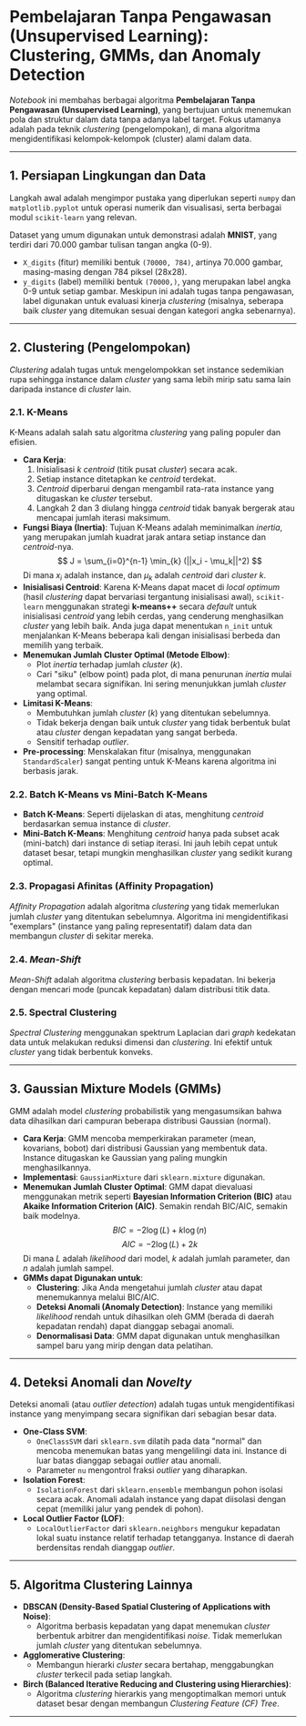 # Pembelajaran Tanpa Pengawasan (Unsupervised Learning): Clustering, GMMs, dan Anomaly Detection

*Notebook* ini membahas berbagai algoritma **Pembelajaran Tanpa Pengawasan (Unsupervised Learning)**, yang bertujuan untuk menemukan pola dan struktur dalam data tanpa adanya label target. Fokus utamanya adalah pada teknik *clustering* (pengelompokan), di mana algoritma mengidentifikasi kelompok-kelompok (cluster) alami dalam data.

---

## 1. Persiapan Lingkungan dan Data

Langkah awal adalah mengimpor pustaka yang diperlukan seperti `numpy` dan `matplotlib.pyplot` untuk operasi numerik dan visualisasi, serta berbagai modul `scikit-learn` yang relevan.

Dataset yang umum digunakan untuk demonstrasi adalah **MNIST**, yang terdiri dari 70.000 gambar tulisan tangan angka (0-9).
* `X_digits` (fitur) memiliki bentuk `(70000, 784)`, artinya 70.000 gambar, masing-masing dengan 784 piksel (28x28).
* `y_digits` (label) memiliki bentuk `(70000,)`, yang merupakan label angka 0-9 untuk setiap gambar. Meskipun ini adalah tugas tanpa pengawasan, label digunakan untuk evaluasi kinerja *clustering* (misalnya, seberapa baik *cluster* yang ditemukan sesuai dengan kategori angka sebenarnya).

---

## 2. Clustering (Pengelompokan)

*Clustering* adalah tugas untuk mengelompokkan set instance sedemikian rupa sehingga instance dalam *cluster* yang sama lebih mirip satu sama lain daripada instance di *cluster* lain.

### 2.1. K-Means

K-Means adalah salah satu algoritma *clustering* yang paling populer dan efisien.

* **Cara Kerja**:
    1.  Inisialisasi $k$ *centroid* (titik pusat *cluster*) secara acak.
    2.  Setiap instance ditetapkan ke *centroid* terdekat.
    3.  *Centroid* diperbarui dengan mengambil rata-rata instance yang ditugaskan ke *cluster* tersebut.
    4.  Langkah 2 dan 3 diulang hingga *centroid* tidak banyak bergerak atau mencapai jumlah iterasi maksimum.
* **Fungsi Biaya (Inertia)**: Tujuan K-Means adalah meminimalkan *inertia*, yang merupakan jumlah kuadrat jarak antara setiap instance dan *centroid*-nya.
    $$
    J = \sum_{i=0}^{n-1} \min_{k} (||x_i - \mu_k||^2)
    $$
    Di mana $x_i$ adalah instance, dan $\mu_k$ adalah *centroid* dari *cluster* $k$.
* **Inisialisasi Centroid**: Karena K-Means dapat macet di *local optimum* (hasil *clustering* dapat bervariasi tergantung inisialisasi awal), `scikit-learn` menggunakan strategi **k-means++** secara *default* untuk inisialisasi *centroid* yang lebih cerdas, yang cenderung menghasilkan *cluster* yang lebih baik. Anda juga dapat menentukan `n_init` untuk menjalankan K-Means beberapa kali dengan inisialisasi berbeda dan memilih yang terbaik.
* **Menemukan Jumlah Cluster Optimal (Metode Elbow)**:
    * Plot *inertia* terhadap jumlah *cluster* ($k$).
    * Cari "siku" (elbow point) pada plot, di mana penurunan *inertia* mulai melambat secara signifikan. Ini sering menunjukkan jumlah *cluster* yang optimal.
* **Limitasi K-Means**:
    * Membutuhkan jumlah *cluster* ($k$) yang ditentukan sebelumnya.
    * Tidak bekerja dengan baik untuk *cluster* yang tidak berbentuk bulat atau *cluster* dengan kepadatan yang sangat berbeda.
    * Sensitif terhadap *outlier*.
* **Pre-processing**: Menskalakan fitur (misalnya, menggunakan `StandardScaler`) sangat penting untuk K-Means karena algoritma ini berbasis jarak.

### 2.2. Batch K-Means vs Mini-Batch K-Means

* **Batch K-Means**: Seperti dijelaskan di atas, menghitung *centroid* berdasarkan semua instance di *cluster*.
* **Mini-Batch K-Means**: Menghitung *centroid* hanya pada subset acak (mini-batch) dari instance di setiap iterasi. Ini jauh lebih cepat untuk dataset besar, tetapi mungkin menghasilkan *cluster* yang sedikit kurang optimal.

### 2.3. Propagasi Afinitas (Affinity Propagation)

*Afﬁnity Propagation* adalah algoritma *clustering* yang tidak memerlukan jumlah *cluster* yang ditentukan sebelumnya. Algoritma ini mengidentifikasi "exemplars" (instance yang paling representatif) dalam data dan membangun *cluster* di sekitar mereka.

### 2.4. *Mean-Shift*

*Mean-Shift* adalah algoritma *clustering* berbasis kepadatan. Ini bekerja dengan mencari mode (puncak kepadatan) dalam distribusi titik data.

### 2.5. Spectral Clustering

*Spectral Clustering* menggunakan spektrum Laplacian dari *graph* kedekatan data untuk melakukan reduksi dimensi dan *clustering*. Ini efektif untuk *cluster* yang tidak berbentuk konveks.

---

## 3. Gaussian Mixture Models (GMMs)

GMM adalah model *clustering* probabilistik yang mengasumsikan bahwa data dihasilkan dari campuran beberapa distribusi Gaussian (normal).

* **Cara Kerja**: GMM mencoba memperkirakan parameter (mean, kovarians, bobot) dari distribusi Gaussian yang membentuk data. Instance ditugaskan ke Gaussian yang paling mungkin menghasilkannya.
* **Implementasi**: `GaussianMixture` dari `sklearn.mixture` digunakan.
* **Menemukan Jumlah Cluster Optimal**: GMM dapat dievaluasi menggunakan metrik seperti **Bayesian Information Criterion (BIC)** atau **Akaike Information Criterion (AIC)**. Semakin rendah BIC/AIC, semakin baik modelnya.
    $$
    BIC = -2 \log(L) + k \log(n)
    $$
    $$
    AIC = -2 \log(L) + 2k
    $$
    Di mana $L$ adalah *likelihood* dari model, $k$ adalah jumlah parameter, dan $n$ adalah jumlah sampel.
* **GMMs dapat Digunakan untuk**:
    * **Clustering**: Jika Anda mengetahui jumlah *cluster* atau dapat menemukannya melalui BIC/AIC.
    * **Deteksi Anomali (Anomaly Detection)**: Instance yang memiliki *likelihood* rendah untuk dihasilkan oleh GMM (berada di daerah kepadatan rendah) dapat dianggap sebagai anomali.
    * **Denormalisasi Data**: GMM dapat digunakan untuk menghasilkan sampel baru yang mirip dengan data pelatihan.

---

## 4. Deteksi Anomali dan *Novelty*

Deteksi anomali (atau *outlier detection*) adalah tugas untuk mengidentifikasi instance yang menyimpang secara signifikan dari sebagian besar data.

* **One-Class SVM**:
    * `OneClassSVM` dari `sklearn.svm` dilatih pada data "normal" dan mencoba menemukan batas yang mengelilingi data ini. Instance di luar batas dianggap sebagai *outlier* atau anomali.
    * Parameter `nu` mengontrol fraksi *outlier* yang diharapkan.
* **Isolation Forest**:
    * `IsolationForest` dari `sklearn.ensemble` membangun pohon isolasi secara acak. Anomali adalah instance yang dapat diisolasi dengan cepat (memiliki jalur yang pendek di pohon).
* **Local Outlier Factor (LOF)**:
    * `LocalOutlierFactor` dari `sklearn.neighbors` mengukur kepadatan lokal suatu instance relatif terhadap tetangganya. Instance di daerah berdensitas rendah dianggap *outlier*.

---

## 5. Algoritma Clustering Lainnya

* **DBSCAN (Density-Based Spatial Clustering of Applications with Noise)**:
    * Algoritma berbasis kepadatan yang dapat menemukan *cluster* berbentuk arbitrer dan mengidentifikasi *noise*. Tidak memerlukan jumlah *cluster* yang ditentukan sebelumnya.
* **Agglomerative Clustering**:
    * Membangun hierarki *cluster* secara bertahap, menggabungkan *cluster* terkecil pada setiap langkah.
* **Birch (Balanced Iterative Reducing and Clustering using Hierarchies)**:
    * Algoritma *clustering* hierarkis yang mengoptimalkan memori untuk dataset besar dengan membangun *Clustering Feature (CF) Tree*.

---
